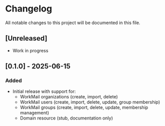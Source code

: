 # Changelog

All notable changes to this project will be documented in this file.

## [Unreleased]
- Work in progress

## [0.1.0] - 2025-06-15
### Added
- Initial release with support for:
  - WorkMail organizations (create, import, delete)
  - WorkMail users (create, import, delete, update, group membership)
  - WorkMail groups (create, import, delete, update, membership management)
  - Domain resource (stub, documentation only)
